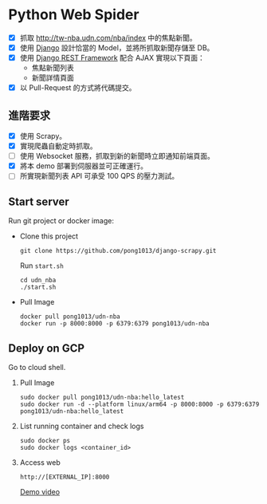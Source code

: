 # Python Web Spider

- [x] 抓取 http://tw-nba.udn.com/nba/index 中的焦點新聞。
- [x] 使用 [Django](https://www.djangoproject.com/) 設計恰當的 Model，並將所抓取新聞存儲至 DB。
- [x] 使用 [Django REST Framework](http://www.django-rest-framework.org/) 配合 AJAX 實現以下頁面：
	 * 焦點新聞列表
	 * 新聞詳情頁面
- [x] 以 Pull-Request 的方式將代碼提交。
	
## 進階要求
- [x] 使用 Scrapy。
- [x] 實現爬蟲自動定時抓取。
- [ ] 使用 Websocket 服務，抓取到新的新聞時立即通知前端頁面。
- [x] 將本 demo 部署到伺服器並可正確運行。
- [ ] 所實現新聞列表 API 可承受 100 QPS 的壓力測試。

## Start server

Run git project or docker image:

- Clone this project
    
    ```shell
    git clone https://github.com/pong1013/django-scrapy.git
    ```
    
    Run `start.sh`
    
    ```shell
    cd udn_nba
    ./start.sh
    ```
    
- Pull Image
    
    ```shell
    docker pull pong1013/udn-nba
    docker run -p 8000:8000 -p 6379:6379 pong1013/udn-nba
    ```
## Deploy on GCP
Go to cloud shell.
1. Pull Image
    ```shell
    sudo docker pull pong1013/udn-nba:hello_latest
    sudo docker run -d --platform linux/arm64 -p 8000:8000 -p 6379:6379 pong1013/udn-nba:hello_latest
    ```
2. List running container and check logs
    ```shell
    sudo docker ps
    sudo docker logs <container_id>
    ```
3. Access web
    ```shell
    http://[EXTERNAL_IP]:8000
    ```
    [Demo video](https://drive.google.com/file/d/1PwxEXjzfb9MtCpBypuNRhSzT1l_Mt8Xr/view?usp=drive_link)
